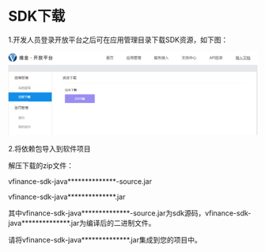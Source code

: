# SDK下载

1.开发人员登录开放平台之后可在应用管理目录下载SDK资源，如下图：

![](SDKdownload.png)


2.将依赖包导入到软件项目

解压下载的zip文件：

vfinance-sdk-java**************-source.jar

vfinance-sdk-java**************.jar

其中vfinance-sdk-java**************-source.jar为sdk源码，vfinance-sdk-java**************.jar为编译后的二进制文件。

请将vfinance-sdk-java**************.jar集成到您的项目中。

